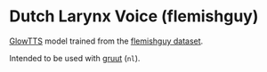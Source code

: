 # Dutch Larynx Voice (flemishguy)

[GlowTTS](https://github.com/rhasspy/glow-tts-train) model trained from the [flemishguy dataset](https://github.com/rhasspy/dataset-voice-flemishguy).

Intended to be used with [gruut](https://github.com/rhasspy/gruut) (`nl`).
